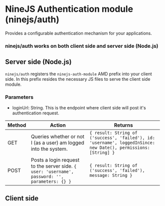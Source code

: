# NineJS Authentication module (ninejs/auth)

Provides a configurable authentication mechanism for your applications.

### ninejs/auth works on both client side and server side (Node.js)

## Server side (Node.js)

`ninejs/auth` registers the `ninejs-auth-module` AMD prefix into your client side. In this prefix resides the necessary JS files to serve the client side module.

### Parameters

* loginUrl: String. This is the endpoint where client side will post it's authentication request.

| Method | Action             | Returns |
|--------|--------------------|---------|
| GET    | Queries whether or not I (as a user) am logged into the system. | `{ result: String of ('success', 'failed'), id: 'username', loggedInSince: new Date(), permissions: [String] }` |
| POST   | Posts a login request to the server side. `{ user: 'username', password: '', parameters: {} }` | `{ result: String of ('success', 'failed'), message: String }` |

## Client side